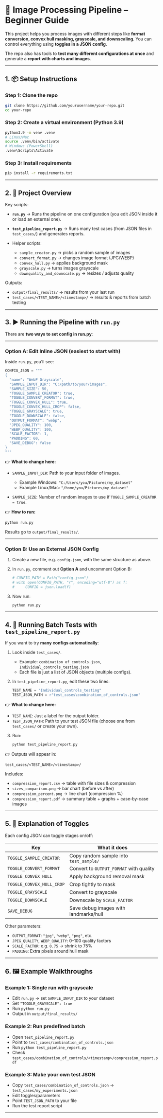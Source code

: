 # 🧩 Image Processing Pipeline – Beginner Guide

This project helps you process images with different steps like **format conversion, convex hull masking, grayscale, and downscaling**.
You can control everything using **toggles in a JSON config**.

The repo also has tools to **test many different configurations at once** and generate a **report with charts and images**.

---

## 1. 📦 Setup Instructions

### Step 1: Clone the repo

```bash
git clone https://github.com/yourusername/your-repo.git
cd your-repo
```

### Step 2: Create a virtual environment (Python 3.9)

```bash
python3.9 -m venv .venv
# Linux/Mac
source .venv/bin/activate
# Windows (PowerShell)
.venv\Scripts\Activate
```

### Step 3: Install requirements

```bash
pip install -r requirements.txt
```

---

## 2. 📂 Project Overview

Key scripts:

- **`run.py`** → Runs the pipeline on one configuration (you edit JSON inside it or load an external one).
- **`test_pipeline_report.py`** → Runs many test cases (from JSON files in `test_cases/`) and generates reports.
- Helper scripts:

  - `sample_creator.py` → picks a random sample of images
  - `convert_format.py` → changes image format (JPG/WEBP)
  - `convex_hull.py` → applies background mask
  - `grayscale.py` → turns images grayscale
  - `downquality_and_downscale.py` → resizes / adjusts quality

Outputs:

- `output/final_results/` → results from your last run
- `test_cases/<TEST_NAME>/<timestamp>/` → results & reports from batch testing

---

## 3. ▶️ Running the Pipeline with `run.py`

There are **two ways to set config in run.py**:

---

### **Option A: Edit Inline JSON (easiest to start with)**

Inside `run.py`, you’ll see:

```python
CONFIG_JSON = """
{
  "name": "WebP Grayscale",
  "SAMPLE_INPUT_DIR": "C:/path/to/your/images",
  "SAMPLE_SIZE": 50,
  "TOGGLE_SAMPLE_CREATOR": true,
  "TOGGLE_CONVERT_FORMAT": true,
  "TOGGLE_CONVEX_HULL": true,
  "TOGGLE_CONVEX_HULL_CROP": false,
  "TOGGLE_GRAYSCALE": true,
  "TOGGLE_DOWNSCALE": false,
  "OUTPUT_FORMAT": "webp",
  "JPEG_QUALITY": 100,
  "WEBP_QUALITY": 100,
  "SCALE_FACTOR": 1,
  "PADDING": 60,
  "SAVE_DEBUG": false
}
"""
```

👉 **What to change here:**

- `SAMPLE_INPUT_DIR`: Path to your input folder of images.

  - Example Windows: `"C:/Users/you/Pictures/my_dataset"`
  - Example Linux/Mac: `"/home/you/Pictures/my_dataset"`

- `SAMPLE_SIZE`: Number of random images to use if `TOGGLE_SAMPLE_CREATOR = true`.

👉 **How to run:**

```bash
python run.py
```

Results go to `output/final_results/`.

---

### **Option B: Use an External JSON Config**

1. Create a new file, e.g. `config.json`, with the same structure as above.
2. In `run.py`, comment out **Option A** and uncomment Option B:

   ```python
   # CONFIG_PATH = Path("config.json")
   # with open(CONFIG_PATH, "r", encoding="utf-8") as f:
   #     CONFIG = json.load(f)
   ```

3. Now run:

   ```bash
   python run.py
   ```

---

## 4. 🧪 Running Batch Tests with `test_pipeline_report.py`

If you want to try **many configs automatically**:

1. Look inside `test_cases/`.

   - Example: `combination_of_controls.json`, `Individual_controls_testing.json`
   - Each file is just a list of JSON objects (multiple configs).

2. In `test_pipeline_report.py`, edit these two lines:

   ```python
   TEST_NAME = "Individual_controls_testing"
   TEST_JSON_PATH = r"test_cases\combination_of_controls.json"
   ```

👉 **What to change here:**

- `TEST_NAME`: Just a label for the output folder.
- `TEST_JSON_PATH`: Path to your test JSON file (choose one from `test_cases/` or create your own).

3. Run:

   ```bash
   python test_pipeline_report.py
   ```

👉 Outputs will appear in:

```
test_cases/<TEST_NAME>/<timestamp>/
```

Includes:

- `compression_report.csv` → table with file sizes & compression
- `sizes_comparison.png` → bar chart (before vs after)
- `compression_percent.png` → line chart (compression %)
- `compression_report.pdf` → summary table + graphs + case-by-case images

---

## 5. 🔀 Explanation of Toggles

Each config JSON can toggle stages on/off:

| Key                       | What it does                            |
| ------------------------- | --------------------------------------- |
| `TOGGLE_SAMPLE_CREATOR`   | Copy random sample into `test_sample/`  |
| `TOGGLE_CONVERT_FORMAT`   | Convert to `OUTPUT_FORMAT` with quality |
| `TOGGLE_CONVEX_HULL`      | Apply background removal mask           |
| `TOGGLE_CONVEX_HULL_CROP` | Crop tightly to mask                    |
| `TOGGLE_GRAYSCALE`        | Convert to grayscale                    |
| `TOGGLE_DOWNSCALE`        | Downscale by `SCALE_FACTOR`             |
| `SAVE_DEBUG`              | Save debug images with landmarks/hull   |

Other parameters:

- `OUTPUT_FORMAT`: `"jpg"`, `"webp"`, `"png"`, etc.
- `JPEG_QUALITY`, `WEBP_QUALITY`: 0–100 quality factors
- `SCALE_FACTOR`: e.g. `0.75` → shrink to 75%
- `PADDING`: Extra pixels around hull mask

---

## 6. 🖼 Example Walkthroughs

### Example 1: Single run with grayscale

- Edit `run.py` → set `SAMPLE_INPUT_DIR` to your dataset
- Set `"TOGGLE_GRAYSCALE": true`
- Run `python run.py`
- Output in `output/final_results/`

### Example 2: Run predefined batch

- Open `test_pipeline_report.py`
- Point to `test_cases/combination_of_controls.json`
- Run `python test_pipeline_report.py`
- Check `test_cases/combination_of_controls/<timestamp>/compression_report.pdf`

### Example 3: Make your own test JSON

- Copy `test_cases/combination_of_controls.json` → `test_cases/my_experiments.json`
- Edit toggles/parameters
- Point `TEST_JSON_PATH` to your file
- Run the test report script

---
